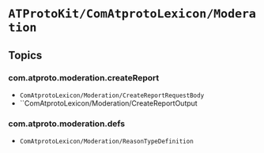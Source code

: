 # ``ATProtoKit/ComAtprotoLexicon/Moderation``

## Topics

### com.atproto.moderation.createReport

- ``ComAtprotoLexicon/Moderation/CreateReportRequestBody``
- ``ComAtprotoLexicon/Moderation/CreateReportOutput

### com.atproto.moderation.defs

- ``ComAtprotoLexicon/Moderation/ReasonTypeDefinition``
